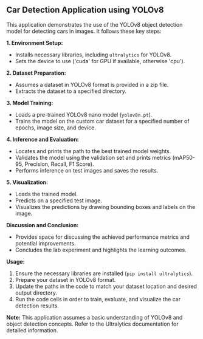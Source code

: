 ## Car Detection Application using YOLOv8

This application demonstrates the use of the YOLOv8 object detection model for detecting cars in images. It follows these key steps:

**1. Environment Setup:**
- Installs necessary libraries, including `ultralytics` for YOLOv8.
- Sets the device to use ('cuda' for GPU if available, otherwise 'cpu').

**2. Dataset Preparation:**
- Assumes a dataset in YOLOv8 format is provided in a zip file.
- Extracts the dataset to a specified directory.

**3. Model Training:**
- Loads a pre-trained YOLOv8 nano model (`yolov8n.pt`).
- Trains the model on the custom car dataset for a specified number of epochs, image size, and device.

**4. Inference and Evaluation:**
- Locates and prints the path to the best trained model weights.
- Validates the model using the validation set and prints metrics (mAP50-95, Precision, Recall, F1 Score).
- Performs inference on test images and saves the results.

**5. Visualization:**
- Loads the trained model.
- Predicts on a specified test image.
- Visualizes the predictions by drawing bounding boxes and labels on the image.

**Discussion and Conclusion:**
- Provides space for discussing the achieved performance metrics and potential improvements.
- Concludes the lab experiment and highlights the learning outcomes.

**Usage:**
1. Ensure the necessary libraries are installed (`pip install ultralytics`).
2. Prepare your dataset in YOLOv8 format.
3. Update the paths in the code to match your dataset location and desired output directory.
4. Run the code cells in order to train, evaluate, and visualize the car detection results.

**Note:** This application assumes a basic understanding of YOLOv8 and object detection concepts. Refer to the Ultralytics documentation for detailed information.
